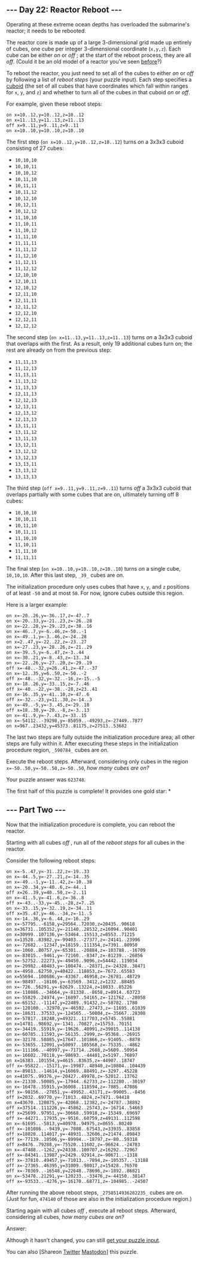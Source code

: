 ## \--- Day 22: Reactor Reboot ---

Operating at these extreme ocean depths has overloaded the submarine's
reactor; it needs to be rebooted.

The reactor core is made up of a large 3-dimensional grid made up entirely of
cubes, one cube per integer 3-dimensional coordinate (`x,y,z`). Each cube can
be either _on_ or _off_ ; at the start of the reboot process, they are all
_off_. (Could it be an old model of a reactor you've seen
[before](/2020/day/17)?)

To reboot the reactor, you just need to set all of the cubes to either _on_ or
_off_ by following a list of _reboot steps_ (your puzzle input). Each step
specifies a [cuboid](https://en.wikipedia.org/wiki/Cuboid) (the set of all
cubes that have coordinates which fall within ranges for `x`, `y`, and `z`)
and whether to turn all of the cubes in that cuboid _on_ or _off_.

For example, given these reboot steps:

    
    
    on x=10..12,y=10..12,z=10..12
    on x=11..13,y=11..13,z=11..13
    off x=9..11,y=9..11,z=9..11
    on x=10..10,y=10..10,z=10..10
    

The first step (`on x=10..12,y=10..12,z=10..12`) turns _on_ a 3x3x3 cuboid
consisting of 27 cubes:

  * `10,10,10`
  * `10,10,11`
  * `10,10,12`
  * `10,11,10`
  * `10,11,11`
  * `10,11,12`
  * `10,12,10`
  * `10,12,11`
  * `10,12,12`
  * `11,10,10`
  * `11,10,11`
  * `11,10,12`
  * `11,11,10`
  * `11,11,11`
  * `11,11,12`
  * `11,12,10`
  * `11,12,11`
  * `11,12,12`
  * `12,10,10`
  * `12,10,11`
  * `12,10,12`
  * `12,11,10`
  * `12,11,11`
  * `12,11,12`
  * `12,12,10`
  * `12,12,11`
  * `12,12,12`

The second step (`on x=11..13,y=11..13,z=11..13`) turns _on_ a 3x3x3 cuboid
that overlaps with the first. As a result, only 19 additional cubes turn on;
the rest are already on from the previous step:

  * `11,11,13`
  * `11,12,13`
  * `11,13,11`
  * `11,13,12`
  * `11,13,13`
  * `12,11,13`
  * `12,12,13`
  * `12,13,11`
  * `12,13,12`
  * `12,13,13`
  * `13,11,11`
  * `13,11,12`
  * `13,11,13`
  * `13,12,11`
  * `13,12,12`
  * `13,12,13`
  * `13,13,11`
  * `13,13,12`
  * `13,13,13`

The third step (`off x=9..11,y=9..11,z=9..11`) turns _off_ a 3x3x3 cuboid that
overlaps partially with some cubes that are on, ultimately turning off 8
cubes:

  * `10,10,10`
  * `10,10,11`
  * `10,11,10`
  * `10,11,11`
  * `11,10,10`
  * `11,10,11`
  * `11,11,10`
  * `11,11,11`

The final step (`on x=10..10,y=10..10,z=10..10`) turns _on_ a single cube,
`10,10,10`. After this last step, `_39_` cubes are _on_.

The initialization procedure only uses cubes that have `x`, `y`, and `z`
positions of at least `-50` and at most `50`. For now, ignore cubes outside
this region.

Here is a larger example:

    
    
    on x=-20..26,y=-36..17,z=-47..7
    on x=-20..33,y=-21..23,z=-26..28
    on x=-22..28,y=-29..23,z=-38..16
    on x=-46..7,y=-6..46,z=-50..-1
    on x=-49..1,y=-3..46,z=-24..28
    on x=2..47,y=-22..22,z=-23..27
    on x=-27..23,y=-28..26,z=-21..29
    on x=-39..5,y=-6..47,z=-3..44
    on x=-30..21,y=-8..43,z=-13..34
    on x=-22..26,y=-27..20,z=-29..19
    off x=-48..-32,y=26..41,z=-47..-37
    on x=-12..35,y=6..50,z=-50..-2
    off x=-48..-32,y=-32..-16,z=-15..-5
    on x=-18..26,y=-33..15,z=-7..46
    off x=-40..-22,y=-38..-28,z=23..41
    on x=-16..35,y=-41..10,z=-47..6
    off x=-32..-23,y=11..30,z=-14..3
    on x=-49..-5,y=-3..45,z=-29..18
    off x=18..30,y=-20..-8,z=-3..13
    on x=-41..9,y=-7..43,z=-33..15
    on x=-54112..-39298,y=-85059..-49293,z=-27449..7877
    on x=967..23432,y=45373..81175,z=27513..53682
    

The last two steps are fully outside the initialization procedure area; all
other steps are fully within it. After executing these steps in the
initialization procedure region, `_590784_` cubes are _on_.

Execute the reboot steps. Afterward, considering only cubes in the region
`x=-50..50,y=-50..50,z=-50..50`, _how many cubes are on?_

Your puzzle answer was `623748`.

The first half of this puzzle is complete! It provides one gold star: *

## \--- Part Two ---

Now that the initialization procedure is complete, you can reboot the reactor.

Starting with all cubes _off_ , run all of the _reboot steps_ for all cubes in
the reactor.

Consider the following reboot steps:

    
    
    on x=-5..47,y=-31..22,z=-19..33
    on x=-44..5,y=-27..21,z=-14..35
    on x=-49..-1,y=-11..42,z=-10..38
    on x=-20..34,y=-40..6,z=-44..1
    off x=26..39,y=40..50,z=-2..11
    on x=-41..5,y=-41..6,z=-36..8
    off x=-43..-33,y=-45..-28,z=7..25
    on x=-33..15,y=-32..19,z=-34..11
    off x=35..47,y=-46..-34,z=-11..5
    on x=-14..36,y=-6..44,z=-16..29
    on x=-57795..-6158,y=29564..72030,z=20435..90618
    on x=36731..105352,y=-21140..28532,z=16094..90401
    on x=30999..107136,y=-53464..15513,z=8553..71215
    on x=13528..83982,y=-99403..-27377,z=-24141..23996
    on x=-72682..-12347,y=18159..111354,z=7391..80950
    on x=-1060..80757,y=-65301..-20884,z=-103788..-16709
    on x=-83015..-9461,y=-72160..-8347,z=-81239..-26856
    on x=-52752..22273,y=-49450..9096,z=54442..119054
    on x=-29982..40483,y=-108474..-28371,z=-24328..38471
    on x=-4958..62750,y=40422..118853,z=-7672..65583
    on x=55694..108686,y=-43367..46958,z=-26781..48729
    on x=-98497..-18186,y=-63569..3412,z=1232..88485
    on x=-726..56291,y=-62629..13224,z=18033..85226
    on x=-110886..-34664,y=-81338..-8658,z=8914..63723
    on x=-55829..24974,y=-16897..54165,z=-121762..-28058
    on x=-65152..-11147,y=22489..91432,z=-58782..1780
    on x=-120100..-32970,y=-46592..27473,z=-11695..61039
    on x=-18631..37533,y=-124565..-50804,z=-35667..28308
    on x=-57817..18248,y=49321..117703,z=5745..55881
    on x=14781..98692,y=-1341..70827,z=15753..70151
    on x=-34419..55919,y=-19626..40991,z=39015..114138
    on x=-60785..11593,y=-56135..2999,z=-95368..-26915
    on x=-32178..58085,y=17647..101866,z=-91405..-8878
    on x=-53655..12091,y=50097..105568,z=-75335..-4862
    on x=-111166..-40997,y=-71714..2688,z=5609..50954
    on x=-16602..70118,y=-98693..-44401,z=5197..76897
    on x=16383..101554,y=4615..83635,z=-44907..18747
    off x=-95822..-15171,y=-19987..48940,z=10804..104439
    on x=-89813..-14614,y=16069..88491,z=-3297..45228
    on x=41075..99376,y=-20427..49978,z=-52012..13762
    on x=-21330..50085,y=-17944..62733,z=-112280..-30197
    on x=-16478..35915,y=36008..118594,z=-7885..47086
    off x=-98156..-27851,y=-49952..43171,z=-99005..-8456
    off x=2032..69770,y=-71013..4824,z=7471..94418
    on x=43670..120875,y=-42068..12382,z=-24787..38892
    off x=37514..111226,y=-45862..25743,z=-16714..54663
    off x=25699..97951,y=-30668..59918,z=-15349..69697
    off x=-44271..17935,y=-9516..60759,z=49131..112598
    on x=-61695..-5813,y=40978..94975,z=8655..80240
    off x=-101086..-9439,y=-7088..67543,z=33935..83858
    off x=18020..114017,y=-48931..32606,z=21474..89843
    off x=-77139..10506,y=-89994..-18797,z=-80..59318
    off x=8476..79288,y=-75520..11602,z=-96624..-24783
    on x=-47488..-1262,y=24338..100707,z=16292..72967
    off x=-84341..13987,y=2429..92914,z=-90671..-1318
    off x=-37810..49457,y=-71013..-7894,z=-105357..-13188
    off x=-27365..46395,y=31009..98017,z=15428..76570
    off x=-70369..-16548,y=22648..78696,z=-1892..86821
    on x=-53470..21291,y=-120233..-33476,z=-44150..38147
    off x=-93533..-4276,y=-16170..68771,z=-104985..-24507
    

After running the above reboot steps, `_2758514936282235_` cubes are _on_.
(Just for fun, `474140` of those are also in the initialization procedure
region.)

Starting again with all cubes _off_ , execute all reboot steps. Afterward,
considering all cubes, _how many cubes are on?_

Answer:

Although it hasn't changed, you can still [get your puzzle input](22/input).

You can also [Shareon
[Twitter](https://twitter.com/intent/tweet?text=I%27ve+completed+Part+One+of+%22Reactor+Reboot%22+%2D+Day+22+%2D+Advent+of+Code+2021&url=https%3A%2F%2Fadventofcode%2Ecom%2F2021%2Fday%2F22&related=ericwastl&hashtags=AdventOfCode)
[Mastodon](javascript:void\(0\);)] this puzzle.

